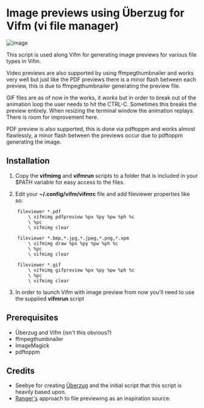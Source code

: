 # Image previews using Überzug for Vifm (vi file manager)

![image](https://raw.githubusercontent.com/cirala/vifmimg/master/screenshot.png)

This script is used along Vifm for generating image previews for various file types in Vifm.

Video previews are also supported by using ffmpegthumbnailer and works very well but just
like the PDF previews there is a minor flash between each preview, this is due to
ffmpegthumbnailer generating the preview file.

GIF files are as of now in the works, it _works_ but in order to break out of the
animation loop the user needs to hit the CTRL-C. Sometimes this breaks the preview
entirely. When resizing the terminal window the animation replays.
There is room for improvement here.

PDF preview is also supported, this is done via pdftoppm and works almost flawlessly,
a minor flash between the previews occur due to pdftoppm generating the image.

## Installation
1. Copy the **vifmimg** and **vifmrun** scripts to a folder that is included in your $PATH
variable for easy access to the files.

2. Edit your **~/.config/vifm/vifmrc** file and add fileviewer properties like so:


```
    fileviewer *.pdf
        \ vifmimg pdfpreview %px %py %pw %ph %c
        \ %pc
        \ vifmimg clear

    fileviewer *.bmp,*.jpg,*.jpeg,*.png,*.xpm
        \ vifmimg draw %px %py %pw %ph %c
        \ %pc
        \ vifmimg clear

    fileviewer *.gif
        \ vifmimg gifpreview %px %py %pw %ph %c
        \ %pc
        \ vifmimg clear
```

3. In order to launch Vifm with image preview from now you'll need to use the supplied
**vifmrun** script

## Prerequisites
* Überzug and Vifm (isn't this obvious?)
* ffmpegthumbnailer
* ImageMagick
* pdftoppm

## Credits
* Seebye for creating [Überzug](https://github.com/seebye/ueberzug) and the initial script
that this script is heavily based upon.
* [Ranger's](https://github.com/ranger/ranger) approach to file previewing as an
inspiration source.

